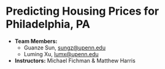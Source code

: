 # Predicting Housing Prices for Philadelphia, PA
* **Team Members:**
  * Guanze Sun, sungz@upenn.edu
  * Luming Xu, lumx@upenn.edu
* **Instructors:** Michael Fichman & Matthew Harris
